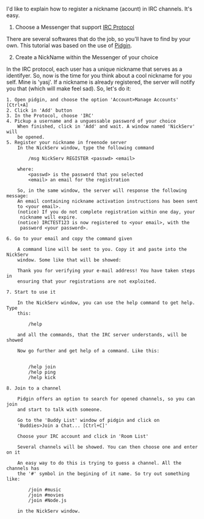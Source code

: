 

I'd like to explain how to register a nickname (acount) in IRC channels. It's 
easy.

1. Choose a Messenger that support [IRC Protocol][IRC Protocol]

There are several softwares that do the job, so you'll have to find by your own.
This tutorial was based on the use of [Pidgin][Pidgin].

2. Create a NickName within the Messenger of your choice

In the IRC protocol, each user has a unique nickname that serves as a identifyer.
So, now is the time for you think about a cool nickname for you self. Mine is 
'yasj'. If a nickname is already registered, the server will notify you that 
(which will make feel sad). So, let's do it:

    1. Open pidgin, and choose the option 'Account>Manage Accounts' [Ctrl+A]
    2. Click in 'Add' button
    3. In the Protocol, choose 'IRC'
    4. Pickup a username and a unguessable password of your choice
        When finished, click in 'Add' and wait. A window named 'NickServ' will 
        be opened.
    5. Register your nickname in freenode server
        In the NickServ window, type the following command

            /msg NickServ REGISTER <passwd> <email>

        where:
            <passwd> is the password that you selected
            <email> an email for the registration

        So, in the same window, the server will response the following message:
        An email containing nickname activation instructions has been sent 
        to <your email>.
        (notice) If you do not complete registration within one day, your 
         nickname will expire.
        (notice) IRCTEST123 is now registered to <your email>, with the 
         password <your password>.

    6. Go to your email and copy the command given
        
        A command line will be sent to you. Copy it and paste into the NickServ 
        window. Some like that will be showed:

        Thank you for verifying your e-mail address! You have taken steps in 
        ensuring that your registrations are not exploited.

    7. Start to use it
        
        In the NickServ window, you can use the help command to get help. Type 
        this:

            /help

        and all the commands, that the IRC server understands, will be showed

        Now go further and get help of a command. Like this:


            /help join
            /help ping
            /help kick

    8. Join to a channel

        Pidgin offers an option to search for opened channels, so you can join 
        and start to talk with someone. 

        Go to the 'Buddy List' window of pidgin and click on 
        'Buddies>Join a Chat... [Ctrl+C]'
        
        Choose your IRC account and click in 'Room List'

        Several channels will be showed. You can then choose one and enter on it

        An easy way to do this is trying to guess a channel. All the channels has 
        the '#' symbol in the begining of it name. So try out something like:

            /join #music
            /join #movies
            /join #Node.js

        in the NickServ window.

[Pidgin]: https://pidgin.im/
[IRC Protocol]: https://tools.ietf.org/html/rfc2812
